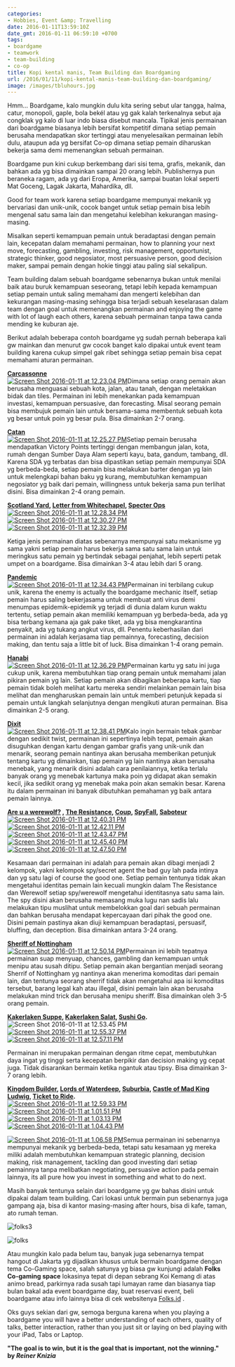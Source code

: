 ```yaml
---
categories:
- Hobbies, Event &amp; Travelling
date: 2016-01-11T13:59:10Z
date_gmt: 2016-01-11 06:59:10 +0700
tags:
- boardgame
- teamwork
- team-building
- co-op
title: Kopi kental manis, Team Building dan Boardgaming
url: /2016/01/11/kopi-kental-manis-team-building-dan-boardgaming/
image: /images/tbluhours.jpg
---
```


Hmm... Boardgame, kalo mungkin dulu kita sering sebut ular tangga, halma, catur, monopoli, gaple, bola bekél atau yg gak kalah terkenalnya sebut aja congklak yg kalo di luar indo biasa disebut mancala. Tipikal jenis permainan dari boardgame biasanya lebih bersifat kompetitif dimana setiap pemain berusaha mendapatkan skor tertinggi atau menyelesaikan permainan lebih dulu, ataupun ada yg bersifat Co-op dimana setiap pemain diharuskan bekerja sama demi memenangkan sebuah permainan.

Boardgame pun kini cukup berkembang dari sisi tema, grafis, mekanik, dan bahkan ada yg bisa dimainkan sampai 20 orang lebih. Publishernya pun beraneka ragam, ada yg dari Eropa, Amerika, sampai buatan lokal seperti Mat Goceng, Lagak Jakarta, Mahardika, dll.

Good for team work karena setiap boardgame mempunyai mekanik yg bervariasi dan unik-unik, cocok banget untuk setiap pemain bisa lebih mengenal satu sama lain dan mengetahui kelebihan kekurangan masing-masing.

Misalkan seperti kemampuan pemain untuk beradaptasi dengan pemain lain, kecepatan dalam memahami permainan, how to planning your next move, forecasting, gambling, investing, risk management, opportunist, strategic thinker, good negosiator, most persuasive person, good decision maker, sampai pemain dengan hokie tinggi atau paling sial sekalipun.

Team building dalam sebuah boardgame sebenarnya bukan untuk menilai baik atau buruk kemampuan seseorang, tetapi lebih kepada kemampuan setiap pemain untuk saling memahami dan mengerti kelebihan dan kekurangan masing-masing sehingga bisa terjadi sebuah keselarasan dalam team dengan goal untuk memenangkan permainan and enjoying the game with lot of laugh each others, karena sebuah permainan tanpa tawa canda mending ke kuburan aje.

Berikut adalah beberapa contoh boardgame yg sudah pernah beberapa kali gw mainkan dan menurut gw cocok banget kalo dipakai untuk event team building karena cukup simpel gak ribet sehingga setiap pemain bisa cepat memahami aturan permainan.

**[Carcassonne](https://boardgamegeek.com/boardgame/822/carcassonne)**  
[![Screen Shot 2016-01-11 at 12.23.04 PM](/images/Screen-Shot-2016-01-11-at-12.23.04-PM.png)](https://boardgamegeek.com/boardgame/822/carcassonne)Dimana setiap orang pemain akan berusaha menguasai sebuah kota, jalan, atau tanah, dengan meletakkan bidak dan tiles. Permainan ini lebih menekankan pada kemampuan investasi, kemampuan persuasive, dan forecasting. Misal seorang pemain bisa membujuk pemain lain untuk bersama-sama membentuk sebuah kota yg besar untuk poin yg besar pula. Bisa dimainkan 2-7 orang.

**[Catan](https://boardgamegeek.com/boardgame/13/catan)**  
[![Screen Shot 2016-01-11 at 12.25.27 PM](/images/Screen-Shot-2016-01-11-at-12.25.27-PM.png)](https://boardgamegeek.com/boardgame/13/catan)Setiap pemain berusaha mendapatkan Victory Points tertinggi dengan membangun jalan, kota, rumah dengan Sumber Daya Alam seperti kayu, bata, gandum, tambang, dll. Karena SDA yg terbatas dan bisa dipastikan setiap pemain mempunyai SDA yg berbeda-beda, setiap pemain bisa melakukan barter dengan yg lain untuk melengkapi bahan baku yg kurang, membutuhkan kemampuan negosiator yg baik dari pemain, willingness untuk bekerja sama pun terlihat disini. Bisa dimainkan 2-4 orang pemain.

**[Scotland Yard](https://boardgamegeek.com/boardgame/148740/scotland-yard-master), [Letter from Whitechapel](https://boardgamegeek.com/boardgame/59959/letters-whitechapel), [Specter Ops](https://boardgamegeek.com/boardgame/155624/specter-ops)**  
[![Screen Shot 2016-01-11 at 12.28.34 PM](/images/Screen-Shot-2016-01-11-at-12.28.34-PM.png)](https://boardgamegeek.com/boardgame/148740/scotland-yard-master)[![Screen Shot 2016-01-11 at 12.30.27 PM](/images/Screen-Shot-2016-01-11-at-12.30.27-PM.png)](https://boardgamegeek.com/boardgame/59959/letters-whitechapel)[![Screen Shot 2016-01-11 at 12.32.39 PM](/images/Screen-Shot-2016-01-11-at-12.32.39-PM.png)](https://boardgamegeek.com/boardgame/155624/specter-ops)

Ketiga jenis permainan diatas sebenarnya mempunyai satu mekanisme yg sama yakni setiap pemain harus bekerja sama satu sama lain untuk meringkus satu pemain yg bertindak sebagai penjahat, lebih seperti petak umpet on a boardgame. Bisa dimainkan 3-4 atau lebih dari 5 orang.

**[Pandemic](https://boardgamegeek.com/boardgame/30549/pandemic)**  
[![Screen Shot 2016-01-11 at 12.34.43 PM](/images/Screen-Shot-2016-01-11-at-12.34.43-PM.png)](https://boardgamegeek.com/boardgame/30549/pandemic)Permainan ini terbilang cukup unik, karena the enemy is actually the boardgame mechanic itself, setiap pemain harus saling bekerjasama untuk membuat anti virus demi menumpas epidemik-epidemik yg terjadi di dunia dalam kurun waktu tertentu, setiap pemain akan memiliki kemampuan yg berbeda-beda, ada yg bisa terbang kemana aja gak pake tiket, ada yg bisa mengkarantina penyakit, ada yg tukang angkut virus, dll. Penentu keberhasilan dari permainan ini adalah kerjasama tiap pemainnya, forecasting, decision making, dan tentu saja a little bit of luck. Bisa dimainkan 1-4 orang pemain.

**[Hanabi](https://boardgamegeek.com/boardgame/98778/hanabi)**  
[![Screen Shot 2016-01-11 at 12.36.29 PM](/images/Screen-Shot-2016-01-11-at-12.36.29-PM.png)](https://boardgamegeek.com/boardgame/98778/hanabi)Permainan kartu yg satu ini juga cukup unik, karena membutuhkan tiap orang pemain untuk memahami jalan pikiran pemain yg lain. Setiap pemain akan dibagikan beberapa kartu, tiap pemain tidak boleh melihat kartu mereka sendiri melainkan pemain lain bisa melihat dan mengharuskan pemain lain untuk memberi petunjuk kepada si pemain untuk langkah selanjutnya dengan mengikuti aturan permainan. Bisa dimainkan 2-5 orang.

**[Dixit](https://boardgamegeek.com/boardgame/39856/dixit)**  
[![Screen Shot 2016-01-11 at 12.38.41 PM](/images/Screen-Shot-2016-01-11-at-12.38.41-PM.png)](https://boardgamegeek.com/boardgame/39856/dixit)Kalo ingin bermain tebak gambar dengan sedikit twist, permainan ini sepertinya lebih tepat, pemain akan disuguhkan dengan kartu dengan gambar grafis yang unik-unik dan menarik, seorang pemain nantinya akan berusaha memberikan petunjuk tentang kartu yg dimainkan, tiap pemain yg lain nantinya akan berusaha menebak, yang menarik disini adalah cara penilaiannya, ketika terlalu banyak orang yg menebak kartunya maka poin yg didapat akan semakin kecil, jika sedikit orang yg menebak maka poin akan semakin besar. Karena itu dalam permainan ini banyak dibutuhkan pemahaman yg baik antara pemain lainnya.

**[Are u a werewolf?](https://boardgamegeek.com/boardgame/925/werewolf) , [The Resistance](https://boardgamegeek.com/boardgame/41114/resistance), [Coup](https://boardgamegeek.com/boardgame/131357/coup), [SpyFall](https://boardgamegeek.com/boardgame/166384/spyfall), [Saboteur](https://boardgamegeek.com/boardgame/9220/saboteur)**  
[![Screen Shot 2016-01-11 at 12.40.31 PM](/images/Screen-Shot-2016-01-11-at-12.40.31-PM.png)](https://boardgamegeek.com/boardgame/925/werewolf)[![Screen Shot 2016-01-11 at 12.42.11 PM](/images/Screen-Shot-2016-01-11-at-12.42.11-PM.png)](https://boardgamegeek.com/boardgame/41114/resistance)[![Screen Shot 2016-01-11 at 12.43.47 PM](/images/Screen-Shot-2016-01-11-at-12.43.47-PM.png)](https://boardgamegeek.com/boardgame/131357/coup)[![Screen Shot 2016-01-11 at 12.45.40 PM](/images/Screen-Shot-2016-01-11-at-12.45.40-PM.png)](https://boardgamegeek.com/boardgame/166384/spyfall)[![Screen Shot 2016-01-11 at 12.47.50 PM](/images/Screen-Shot-2016-01-11-at-12.47.50-PM.png)](https://boardgamegeek.com/boardgame/9220/saboteur)

Kesamaan dari permainan ini adalah para pemain akan dibagi menjadi 2 kelompok, yakni kelompok spy/secret agent the bad guy lah pada intinya dan yg satu lagi of course the good one. Setiap pemain tentunya tidak akan mengetahui identitas pemain lain kecuali mungkin dalam The Resistance dan Werewolf setiap spy/werewolf mengetahui identitasnya satu sama lain. The spy disini akan berusaha memasang muka lugu nan sadis lalu melakukan tipu muslihat untuk membelokkan goal dari sebuah permainan dan bahkan berusaha mendapat kepercayaan dari pihak the good one. Disini pemain pastinya akan diuji kemampuan beradaptasi, persuasif, bluffing, dan deception. Bisa dimainkan antara 3-24 orang.

**[Sheriff of Nottingham](https://boardgamegeek.com/boardgame/157969/sheriff-nottingham)**  
[![Screen Shot 2016-01-11 at 12.50.14 PM](/images/Screen-Shot-2016-01-11-at-12.50.14-PM.png)](https://boardgamegeek.com/boardgame/157969/sheriff-nottingham)Permainan ini lebih tepatnya permainan suap menyuap, chances, gambling dan kemampuan untuk menipu atau susah ditipu. Setiap pemain akan bergantian menjadi seorang Sherrif of Nottingham yg nantinya akan menerima komoditas dari pemain lain, dan tentunya seorang sherrif tidak akan mengetahui apa isi komoditas tersebut, barang legal kah atau illegal, disini pemain lain akan berusaha melakukan mind trick dan berusaha menipu sheriff. Bisa dimainkan oleh 3-5 orang pemain.

**[Kakerlaken Suppe](https://boardgamegeek.com/boardgame/38391/kakerlakensuppe), [Kakerlaken Salat](https://boardgamegeek.com/boardgame/32341/cockroach-salad), [Sushi Go](https://boardgamegeek.com/boardgame/133473/sushi-go).**  
![Screen Shot 2016-01-11 at 12.53.45 PM](/images/Screen-Shot-2016-01-11-at-12.53.45-PM.png) [![Screen Shot 2016-01-11 at 12.55.37 PM](/images/Screen-Shot-2016-01-11-at-12.55.37-PM.png)](https://boardgamegeek.com/boardgame/32341/cockroach-salad) [![Screen Shot 2016-01-11 at 12.57.11 PM](/images/Screen-Shot-2016-01-11-at-12.57.11-PM.png)](https://boardgamegeek.com/boardgame/133473/sushi-go)

Permainan ini merupakan permainan dengan ritme cepat, membutuhkan daya ingat yg tinggi serta kecepatan berpikir dan decision making yg cepat juga. Tidak disarankan bermain ketika ngantuk atau tipsy. Bisa dimainkan 3-7 orang lebih.

**[Kingdom Builder](https://boardgamegeek.com/boardgame/107529/kingdom-builder), [Lords of Waterdeep](https://boardgamegeek.com/boardgame/110327/lords-waterdeep), [Suburbia](https://boardgamegeek.com/boardgame/123260/suburbia), [Castle of Mad King Ludwig](https://boardgamegeek.com/boardgame/155426/castles-mad-king-ludwig), [Ticket to Ride](https://boardgamegeek.com/boardgame/9209/ticket-ride).**  
[![Screen Shot 2016-01-11 at 12.59.33 PM](/images/Screen-Shot-2016-01-11-at-12.59.33-PM.png)](https://boardgamegeek.com/boardgame/107529/kingdom-builder) [![Screen Shot 2016-01-11 at 1.01.51 PM](/images/Screen-Shot-2016-01-11-at-1.01.51-PM.png)](https://boardgamegeek.com/boardgame/110327/lords-waterdeep) [![Screen Shot 2016-01-11 at 1.03.13 PM](/images/Screen-Shot-2016-01-11-at-1.03.13-PM.png)](https://boardgamegeek.com/boardgame/123260/suburbia) [![Screen Shot 2016-01-11 at 1.04.43 PM](/images/Screen-Shot-2016-01-11-at-1.04.43-PM.png)](https://boardgamegeek.com/boardgame/155426/castles-mad-king-ludwig)

[![Screen Shot 2016-01-11 at 1.06.58 PM](/images/Screen-Shot-2016-01-11-at-1.06.58-PM.png)](https://boardgamegeek.com/boardgame/9209/ticket-ride)Semua permainan ini sebenarnya mempunyai mekanik yg berbeda-beda, tetapi satu kesamaan yg mereka miliki adalah membutuhkan kemampuan strategic planning, decision making, risk management, tackling dan good investing dari setiap pemainnya tanpa melibatkan negotiating, persuasive action pada pemain lainnya, its all pure how you invest in something and what to do next.

Masih banyak tentunya selain dari boardgame yg gw bahas disini untuk dipakai dalam team building. Cari lokasi untuk bermain pun sebenarnya juga gampang aja, bisa di kantor masing-masing after hours, bisa di kafe, taman, ato rumah teman.

![folks3](/images/folks3.jpg)

![folks](/images/folks.jpg)

Atau mungkin kalo pada belum tau, banyak juga sebenarnya tempat hangout di Jakarta yg dijadikan khusus untuk bermain boardgame dengan tema Co-Gaming space, salah satunya yg biasa gw kunjungi adalah **Folks Co-gaming space** lokasinya tepat di depan sebrang Koi Kemang di atas animo bread, parkirnya rada susah tapi lumayan rame dan biasanya tiap bulan bakal ada event boardgame day, buat reservasi event, beli boardgame atau info lainnya bisa di cek websitenya [Folks.id](http://folks.id) .

Oks guys sekian dari gw, semoga berguna karena when you playing a boardgame you will have a better understanding of each others, quality of talks, better interaction, rather than you just sit or laying on bed playing with your iPad, Tabs or Laptop.

**"The goal is to win, but it is the goal that is important, not the winning."  
 by _Reiner Knizia_**
